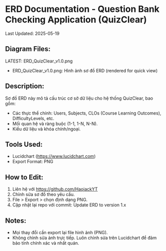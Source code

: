 # ERD Documentation - Question Bank Checking Application (QuizClear)
Last Updated: 2025-05-19

## Diagram Files:
LATEST: ERD_QuizClear_v1.0.png
- ERD_QuizClear_v1.0.png: Hình ảnh sơ đồ ERD (rendered for quick view)

## Description:
Sơ đồ ERD này mô tả cấu trúc cơ sở dữ liệu cho hệ thống QuizClear, bao gồm:
- Các thực thể chính: Users, Subjects, CLOs (Course Learning Outcomes), DifficultyLevels, etc.
- Mối quan hệ và ràng buộc (1-1, 1-N, N-N).
- Kiểu dữ liệu và khóa chính/ngoại.

## Tools Used:
- Lucidchart (https://www.lucidchart.com)
- Export Format: PNG

## How to Edit:
1. Liên hệ với https://github.com/HaojackYT
2. Chỉnh sửa sơ đồ theo yêu cầu.
3. File > Export > chọn định dạng PNG.
4. Cập nhật lại repo với commit: Update ERD to version 1.x

## Notes:
- Mọi thay đổi cần export lại file hình ảnh (PNG).
- Không chỉnh sửa ảnh trực tiếp. Luôn chỉnh sửa trên Lucidchart để đảm bảo tính chính xác và nhất quán.